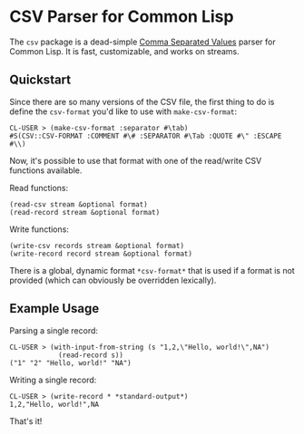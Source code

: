 # CSV Parser for Common Lisp

The `csv` package is a dead-simple [Comma Separated Values](http://www.json.org) parser for Common Lisp. It is fast, customizable, and works on streams.

## Quickstart

Since there are so many versions of the CSV file, the first thing to do is define the `csv-format` you'd like to use with `make-csv-format`:

    CL-USER > (make-csv-format :separator #\tab)
    #S(CSV::CSV-FORMAT :COMMENT #\# :SEPARATOR #\Tab :QUOTE #\" :ESCAPE #\\)

Now, it's possible to use that format with one of the read/write CSV functions available.

Read functions:

    (read-csv stream &optional format)
    (read-record stream &optional format)

Write functions:

    (write-csv records stream &optional format)
    (write-record record stream &optional format)

There is a global, dynamic format `*csv-format*` that is used if a format is not provided (which can obviously be overridden lexically).

## Example Usage

Parsing a single record:

    CL-USER > (with-input-from-string (s "1,2,\"Hello, world!\",NA")
                (read-record s))
    ("1" "2" "Hello, world!" "NA")

Writing a single record:

    CL-USER > (write-record * *standard-output*)
    1,2,"Hello, world!",NA

That's it!
